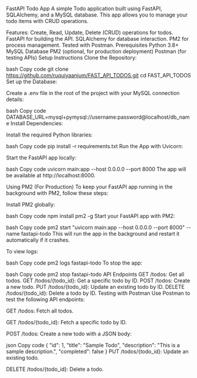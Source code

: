 FastAPI Todo App
A simple Todo application built using FastAPI, SQLAlchemy, and a MySQL database. This app allows you to manage your todo items with CRUD operations.

Features:
Create, Read, Update, Delete (CRUD) operations for todos.
FastAPI for building the API.
SQLAlchemy for database interaction.
PM2 for process management.
Tested with Postman.
Prerequisites
Python 3.8+
MySQL Database
PM2 (optional, for production deployment)
Postman (for testing APIs)
Setup Instructions
Clone the Repository:

bash
Copy code
git clone https://github.com/ruquiyaanjum/FAST_API_TODOS.git
cd FAST_API_TODOS
Set up the Database:

Create a .env file in the root of the project with your MySQL connection details:

bash
Copy code
DATABASE_URL=mysql+pymysql://username:password@localhost/db_name
Install Dependencies:

Install the required Python libraries:

bash
Copy code
pip install -r requirements.txt
Run the App with Uvicorn:

Start the FastAPI app locally:

bash
Copy code
uvicorn main:app --host 0.0.0.0 --port 8000
The app will be available at http://localhost:8000.

Using PM2 (For Production)
To keep your FastAPI app running in the background with PM2, follow these steps:

Install PM2 globally:

bash
Copy code
npm install pm2 -g
Start your FastAPI app with PM2:

bash
Copy code
pm2 start "uvicorn main:app --host 0.0.0.0 --port 8000" --name fastapi-todo
This will run the app in the background and restart it automatically if it crashes.

To view logs:

bash
Copy code
pm2 logs fastapi-todo
To stop the app:

bash
Copy code
pm2 stop fastapi-todo
API Endpoints
GET /todos: Get all todos.
GET /todos/{todo_id}: Get a specific todo by ID.
POST /todos: Create a new todo.
PUT /todos/{todo_id}: Update an existing todo by ID.
DELETE /todos/{todo_id}: Delete a todo by ID.
Testing with Postman
Use Postman to test the following API endpoints:

GET /todos: Fetch all todos.

GET /todos/{todo_id}: Fetch a specific todo by ID.

POST /todos: Create a new todo with a JSON body:

json
Copy code
{
    "id": 1,
    "title": "Sample Todo",
    "description": "This is a sample description.",
    "completed": false
}
PUT /todos/{todo_id}: Update an existing todo.

DELETE /todos/{todo_id}: Delete a todo.
